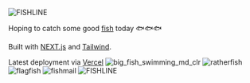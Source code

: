 ![FISHLINE](https://user-images.githubusercontent.com/56453212/151848231-1a98f6ef-846d-4954-994b-455d0209d235.gif)

Hoping to catch some good [fish](https://en.wikipedia.org/wiki/Phishing) today 🐟🐟🐟

Built with [NEXT.js](https://nextjs.org/) and [Tailwind](https://tailwindcss.com/).

Latest deployment via [Vercel](https://fish-eeme1i.vercel.app/)
![big_fish_swimming_md_clr](https://user-images.githubusercontent.com/56453212/151848180-2d0dff59-a7af-47f4-83c6-a6849bc0c2f9.gif)
![ratherfish](https://user-images.githubusercontent.com/56453212/151848216-34dfef1d-54a5-4781-90f5-6ccebc58c81f.gif)
![flagfish](https://user-images.githubusercontent.com/56453212/151848244-c7952a52-8999-4ec8-86bd-dc97ce061ee4.gif)
![fishmail](https://user-images.githubusercontent.com/56453212/151848285-1aace05f-f58c-4374-91c2-c6177b46d293.gif)
![FISHLINE](https://user-images.githubusercontent.com/56453212/151848231-1a98f6ef-846d-4954-994b-455d0209d235.gif)
